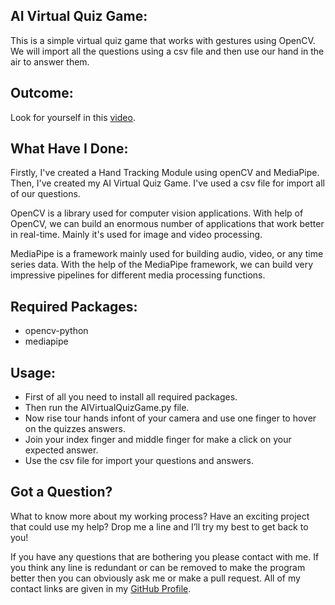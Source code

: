 ## AI Virtual Quiz Game:
This is a simple virtual quiz game that works with gestures using OpenCV. We will import all the questions using a csv file and then use our hand in the air to answer them.


## Outcome:
Look for yourself in this <a href="#">video</a>.


## What Have I Done:
Firstly, I've created a Hand Tracking Module using openCV and MediaPipe. Then, I've created my AI Virtual Quiz Game. I've used a csv file for import all of our questions.

OpenCV is a library used for computer vision applications. With help of OpenCV, we can build an enormous number of applications that work better in real-time. Mainly it's used for image and video processing.

MediaPipe is a framework mainly used for building audio, video, or any time series data. With the help of the MediaPipe framework, we can build very impressive pipelines for different media processing functions.


## Required Packages:
- opencv-python
- mediapipe


## Usage:
- First of all you need to install all required packages. 
- Then run the AIVirtualQuizGame.py file. 
- Now rise tour hands infont of your camera and use one finger to hover on the quizzes answers.
- Join your index finger and middle finger for make a click on your expected answer.
- Use the csv file for import your questions and answers.


## Got a Question?
What to know more about my working process? Have an exciting project that could use my help? Drop me a line and I’ll try my best to get back to you!

If you have any questions that are bothering you please contact with me. If you think any line is redundant or can be removed to make the program better then you can obviously ask me or make a pull request. All of my contact links are given in my <a href="https://github.com/mdrakibulislam-zero/"> GitHub Profile</a>.
